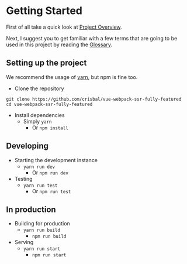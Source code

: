 # Getting Started

First of all take a quick look at [Project Overview](Project-Overview.md).

Next, I suggest you to get familiar with a few terms that are going to be used in this project by reading the [Glossary](Glossary.md).

## Setting up the project

We recommend the usage of [yarn](https://yarnpkg.com/en/), but npm is fine too.

* Clone the repository
```
git clone https://github.com/crisbal/vue-webpack-ssr-fully-featured
cd vue-webpack-ssr-fully-featured
```
* Install dependencies
	* Simply `yarn`
		* Or `npm install`

## Developing

* Starting the development instance
	* `yarn run dev`
		* Or `npm run dev`
* Testing
	* `yarn run test`
		* Or `npm run test`

## In production

* Building for production
	* `yarn run build`
		* `npm run build`
* Serving
	* `yarn run start`
		* `npm run start`
